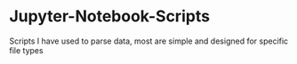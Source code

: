 # Jupyter-Notebook-Scripts
Scripts I have used to parse data, most are simple and designed for specific file types
